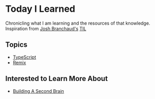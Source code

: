 # Today I Learned
Chronicling what I am learning and the resources of that knowledge. Inspiration from [Josh Branchaud's](https://dev.to/jbranchaud/how-i-built-a-learning-machine-45k9) [TIL](https://github.com/jbranchaud/til)


## Topics
- [TypeScript](TypeScript)
- [Remix](Remix)

## Interested to Learn More About
- [Building A Second Brain](https://www.keepproductive.com/blog/how-to-build-a-second-brain)